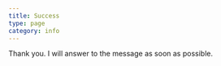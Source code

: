 ```yaml
---
title: Success
type: page
category: info
---
```


Thank you. I will answer to the message as soon as possible.
